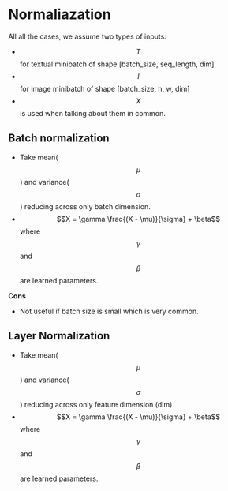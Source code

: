 # Normaliazation

All all the cases, we assume two types of inputs:
- $$T$$ for textual minibatch of shape [batch_size, seq_length, dim]
- $$I$$ for image minibatch of shape [batch_size, h, w, dim]
- $$X$$ is used when talking about them in common.

## Batch normalization
- Take mean($$\mu$$) and variance($$\sigma$$) reducing across only batch dimension.
- $$X = \gamma \frac{(X - \mu)}{\sigma} + \beta$$ where $$\gamma$$ and $$\beta$$ are learned parameters.

**Cons**
- Not useful if batch size is small which is very common.

## Layer Normalization
- Take mean($$\mu$$) and variance($$\sigma$$) reducing across only feature dimension (dim)
- $$X = \gamma \frac{(X - \mu)}{\sigma} + \beta$$ where $$\gamma$$ and $$\beta$$ are learned parameters.

